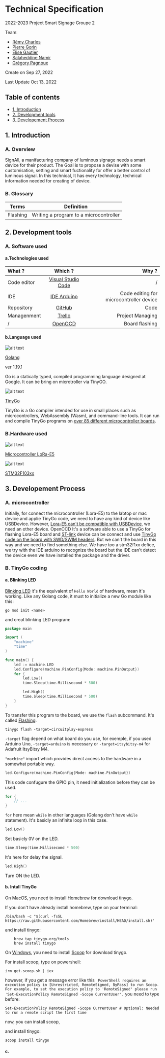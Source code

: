 # Technical Specification
 2022-2023 Project Smart Signage Groupe 2
 
  Team:
  
- [Rémy Charles](https://github.com/RemyCHARLES)
- [Pierre Gorin](https://github.com/Pierre2103)
- [Élise Gautier](https://github.com/elisegtr)
- [Salaheddine Namir](https://github.com/T3rryc)
- [Grégory Pagnoux](https://github.com/Gregory-Pagnoux)

Create on Sep 27, 2022

Last Update Oct 13, 2022
## Table of contents


- [1. Introduction](#1-introduction)
- [2. Development tools](#2-development-tools)
- [3. Developement Process](#3-developement-process)

## 1. Introduction

### A. Overview
SignAll, a manifacturing company of luminous signage needs a smart device for their product.
The Goal is to propose a devise with some customisation, setting and smart fuctionality for offer a better control of luminous signal.
In this technical, It has every technology, technical information needed for creating of device.

### B. Glossary
|Terms|Definition|
|-----|----------|
|Flashing|Writing a program to a microcontroller|

## 2. Development tools

### A. Software used
#### a.Technologies used
 | What ? | Which ? | Why ? |
 | :---------- | :----------: |----------: |
 | Code editor| [Visual Studio Code](https://code.visualstudio.com/)|/|
 |IDE|[IDE Arduino](https://www.arduino.cc/en/software)|Code editing for microcontroller device|
 | Repository| [GitHub](https://github.com/)|Code|
 | Managenment | [Trello](https://trello.com/)|Project Managing|
 |/|[OpenOCD](https://openocd.org/)|Board flashing|
 
 #### b.Language used
 ![alt text](https://w3soft.org/wpub/media-pbld/2/l/langs-short-desc-go/go-logo.svg)
 
 [Golang](https://go.dev/)
 
 ver 1.19.1
 
 Go is a statically typed, compiled programming language designed at Google.
 It can be bring on microtroller via TinyGO.
 
 ![alt text](https://avatars.githubusercontent.com/u/45223613?s=280&v=4)
 
 [TinyGo](https://tinygo.org/)
 
 TinyGo is a Go compiler intended for use in small places such as microcontrollers, WebAssembly (Wasm), and command-line tools.
It can  run and compile TinyGo programs on [over  85 different microcontroller boards](https://tinygo.org/docs/reference/microcontrollers/).
 
 
 
 
 


### B.Hardware used
![alt text](https://seeklogo.com/images/S/seeed-studio-logo-4F3B000EB9-seeklogo.com.png)

 [Microcontroller LoRa-E5](https://tinygo.org/docs/reference/microcontrollers/lorae5/)
 
 ![alt text](https://cdn.iconscout.com/icon/free/png-256/arduino-1-226076.png)
 
 [STM32F103xx ](https://www.st.com/en/microcontrollers-microprocessors/stm32f103c8.html#overview)

## 3. Developement Process

### A. microcontroller
Initially, for connect the microcontroller (Lora-E5) to the labtop or mac device and applie TinyGo code, we need to have any kind of device like USBDevice. However,  [Lora-E5 can't be compatible with USBDevice](https://tinygo.org/docs/reference/microcontrollers/lorae5/#interfaces), we need an other device. OpenOCD It's a software able to use a TinyGo for flashing Lora-E5 board and [ST-link](https://www.st.com/resource/en/user_manual/um1075-stlinkv2-incircuit-debuggerprogrammer-for-stm8-and-stm32-stmicroelectronics.pdf) device can be connect and use [TinyGo code on the board with SWD/SWIM headers](https://tinygo.org/docs/reference/microcontrollers/lorae5/#flashing). But we can't the board in this way and we need to find something else. We have too a stm32f1xx defice, we try with the IDE arduino to recognize the board but the IDE can't detect the device even we have installed the package and the driver.

### B. TinyGo coding

#### a. Blinking LED
[Blinking LED](https://tinygo.org/docs/tutorials/blinky/) it's the equivalent of `Hello World` of hardware, mean it's working.
Like any Golang code, it must to initialize a new Go module like this:
``` 
go mod init <name>

```
and creat blinking LED program:
``` go
package main

import (
    "machine"
    "time"
)

func main() {
    led := machine.LED
    led.Configure(machine.PinConfig{Mode: machine.PinOutput})
    for {
        led.Low()
        time.Sleep(time.Millisecond * 500)

        led.High()
        time.Sleep(time.Millisecond * 500)
    }
}
```
To transfer this program to the board, we use the `flash` subcommand. It's called  [Flashing](#b-glossary).
```
tinygo flash -target=circuitplay-express
```
`-target` flag depend on what board do you use, for exemple, if you used Arduino Uno, `-target=arduino` is necessary or `-target=itsybitsy-m4` for Adafruit ItsyBitsy M4.

`"machine"` import which provides direct access to the hardware in a somewhat portable way.

``` go
led.Configure(machine.PinConfig{Mode: machine.PinOutput})
```
This code confugure the GPIO pin, it need initialization before they can be used.

``` go
for {
    // ...
}
```
`for` here mean `while` in other languages (Golang don't have `while` statement). It's basicly an infinite loop in this case.

``` go
led.Low()
```
Set basicly 0V on the LED.

``` go
time.Sleep(time.Millisecond * 500)
```
It's here for delay the signal.

``` go
led.High()
```
Turn ON the LED.

#### b. Intall TinyGo
On [MacOS](https://tinygo.org/getting-started/install/macos/), you need to install [Homebrew](https://brew.sh/)  for download tinygo.

If you don't have already install homebrew, type on your terminal:

```
/bin/bash -c "$(curl -fsSL https://raw.githubusercontent.com/Homebrew/install/HEAD/install.sh)"
```


and install tinygo:

```
    brew tap tinygo-org/tools 
    brew install tinygo
```

On [Windows](https://tinygo.org/getting-started/install/windows/), you need to install [Scoop](https://scoop.sh/) for download tinygo.

For install scoop, type on powershell:


```
irm get.scoop.sh | iex
```





however, if you get a message error like this ` PowerShell requires an execution policy in [Unrestricted, RemoteSigned, ByPass] to run Scoop. For example, to set the execution policy to 'RemoteSigned' please run 'Set-ExecutionPolicy RemoteSigned -Scope CurrentUser'.` you need to type before:
 
```
Set-ExecutionPolicy RemoteSigned -Scope CurrentUser # Optional: Needed to run a remote script the first time 
```




now, you can install scoop,

and install tinygo:

```
scoop install tinygo
```




#### c. 





